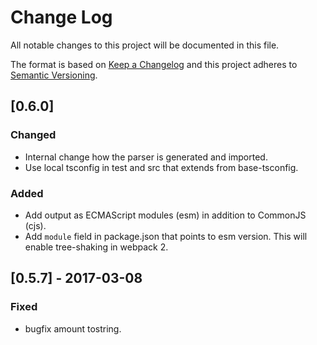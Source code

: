 # Change Log
All notable changes to this project will be documented in this file.

The format is based on [Keep a Changelog](http://keepachangelog.com/) 
and this project adheres to [Semantic Versioning](http://semver.org/).

## [0.6.0]
### Changed
- Internal change how the parser is generated and imported.
- Use local tsconfig in test and src that extends from base-tsconfig.

### Added
- Add output as ECMAScript modules (esm) in addition to CommonJS (cjs).
- Add `module` field in package.json that points to esm version. This will enable tree-shaking in webpack 2.

## [0.5.7] - 2017-03-08
### Fixed
- bugfix amount tostring.

